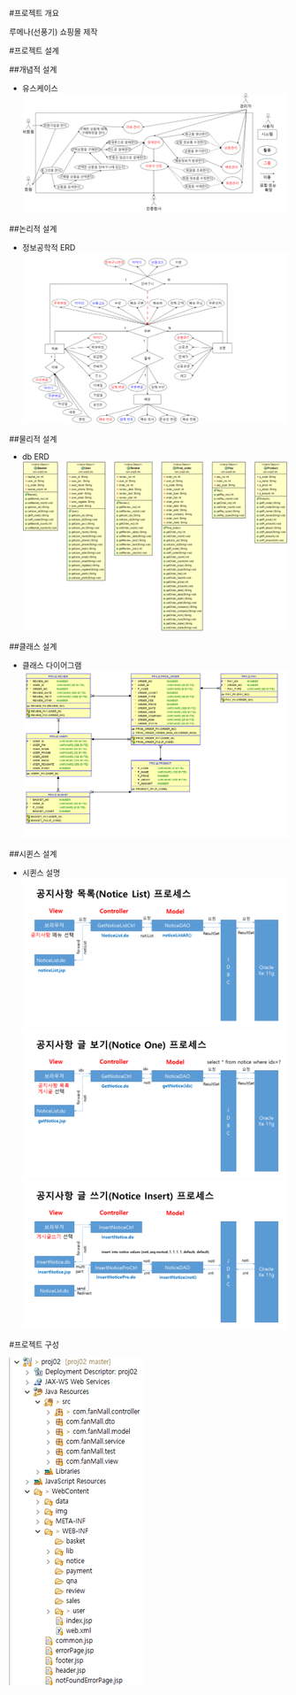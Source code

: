 #프로젝트 개요

루메나(선풍기) 쇼핑몰 제작

#프로젝트 설계

##개념적 설계
- 유스케이스
![공지사항목록 프로세스](./img/useCaseDiagram.PNG "공지사항목록 프로세스")

##논리적 설계
- 정보공학적 ERD
![공지사항목록 프로세스](./img/nERD.PNG "공지사항목록 프로세스")

##물리적 설계
- db ERD
![공지사항목록 프로세스](./img/pro02_DTO.PNG "공지사항목록 프로세스")

##클래스 설계
- 클래스 다이어그램
![공지사항목록 프로세스](./img/pro02_ERD.PNG "공지사항목록 프로세스")

##시퀸스 설계
- 시퀸스 설명
![공지사항목록 프로세스](./img/sequence/seq1.PNG "공지사항목록 프로세스")
![공지사항목록 프로세스](./img/sequence/seq2.PNG "공지사항목록 프로세스")
![공지사항목록 프로세스](./img/sequence/seq3.PNG "공지사항목록 프로세스")

#프로젝트 구성

![프로젝트 구성도](./img/proj2.png "프로젝트 리소스 구성도")
